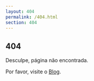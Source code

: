 ```yaml
---
layout: 404
permalink: /404.html
section: 404
---
```


## 404

Desculpe, página não encontrada.

Por favor, visite o [Blog](/).
